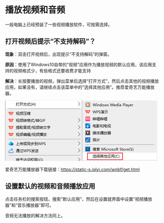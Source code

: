 # 播放视频和音频

一般电脑上已经预装了一些视频播放软件，可按需选择。

## 打开视频后提示“不支持解码”？

**现象**：双击打开视频后，出现提示“不支持解码”的弹窗。

**原因**：使用了Windows10自带的“视频”应用作为播放视频的默认应用，该应用支持的视频格式少，有些格式还要收费才能支持

**解决**：长按要播放的视频，弹出菜单后选择“打开方式”，然后点击其他的视频播放应用，如果没有，请继续点击该菜单中的“选择其他应用”。推荐爱奇艺万能播放器。

![选择其他应用的菜单](Snipaste_2024-03-30_21-51-17.png)

爱奇艺万能播放器下载链接：https://static-s.iqiyi.com/wnbf/get.html

## 设置默认的视频和音频播放应用

点击任务栏的搜索按钮，搜索“默认应用”，然后在设置就界面中设置“视频播放器”和“音乐播放器”即可。

音频无法播放的解决方法同上。
